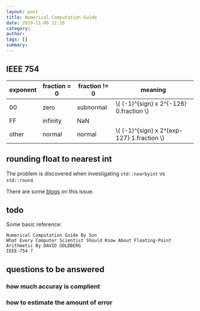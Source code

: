 ```yaml
---
layout: post
title: Numerical Computation Guide
date: 2019-11-06 11:16
category: 
author: 
tags: []
summary: 
---
```


## IEEE 754

| exponent | fraction = 0 | fraction != 0 | meaning                                      |
| -------- | ------------ | ------------- | -------------------------------------------- |
| 00       | zero         | subnormal     | \\( (-1)^{sign} x 2^{-126} 0.fraction \\)    |
| FF       | infinity     | NaN           |
| other    | normal       | normal        | \\( (-1)^{sign} x 2^{exp-127} 1.fraction \\) |

## rounding float to nearest int

The problem is discovered when investigating `std::nearbyint` vs `std::round`.

There are some [blogs](http://blog.frama-c.com/index.php?post/2013/05/02/nearbyintf1) on this issue.

## todo

Some basic reference:

```
Numerical Computation Guide By Sun
What Every Computer Scientist Should Know About Floating-Point Arithmetic By DAVID GOLDBERG
IEEE-754 ?
```

## questions to be answered

### how much accuray is complient

### how to estimate the amount of error
